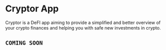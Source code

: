 # Cryptor App

Cryptor is a DeFI app aiming to provide a simplified and better overview of your crypto finances and helping you with safe new investments in crypto.

## `COMING SOON`
